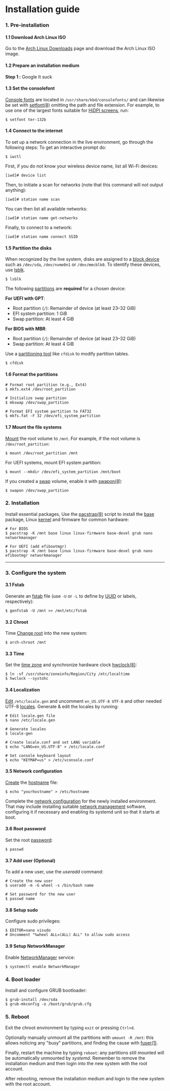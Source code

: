 # Installation guide
### 1. Pre-installation

#### 1.1 Download Arch Linux ISO
Go to the [Arch Linux Downloads](https://archlinux.org/download/) page and download the Arch Linux ISO image.

#### 1.2 Prepare an installation medium
**Step 1 :** Google It suck

#### 1.3 Set the consolefont
[Console fonts](https://wiki.archlinux.org/title/Console_fonts "Console fonts")  are located in  `/usr/share/kbd/consolefonts/`  and can likewise be set with  [setfont(8)](https://man.archlinux.org/man/setfont.8)  omitting the path and file extension. For example, to use one of the largest fonts suitable for  [HiDPI screens](https://wiki.archlinux.org/title/HiDPI#Linux_console_(tty) "HiDPI"), run:
```
$ setfont ter-132b
```

#### 1.4 Connect to the internet
To set up a network connection in the live environment, go through the following steps:
To get an interactive prompt do:
```
$ iwctl
```
First, if you do not know your wireless device name, list all Wi-Fi devices:
```
[iwd]# device list
```
Then, to initiate a scan for networks (note that this command will not output anything):
```
[iwd]# station name scan
```
You can then list all available networks:
```
[iwd]# station name get-networks
```
Finally, to connect to a network:
```
[iwd]# station name connect SSID
```
#### 1.5 Partition the disks
When recognized by the live system, disks are assigned to a [block device](https://wiki.archlinux.org/title/Block_device "Block device") such as `/dev/sda`, `/dev/nvme0n1` or `/dev/mmcblk0`. To identify these devices, use [lsblk](https://wiki.archlinux.org/title/Lsblk "Lsblk").
```
$ lsblk
```
The following [partitions](https://wiki.archlinux.org/title/Partition "Partition") are **required** for a chosen device:

__For UEFI with GPT__:
-   Root partition (`/`): Remainder of device (at least 23–32 GiB)
-   EFI system partition: 1 GiB
-   Swap partition: At least 4 GiB

__For BIOS with MBR__:
-   Root partition (`/`): Remainder of device (at least 23–32 GiB)
-   Swap partition: At least 4 GiB

Use a [partitioning tool](https://wiki.archlinux.org/title/Partitioning#Partitioning_tools "Partitioning") like `cfdisk` to modify partition tables.
```
$ cfdisk
```
#### 1.6 Format the partitions
```
# Format root partition (e.g., Ext4)
$ mkfs.ext4 /dev/root_partition

# Initialize swap partition
$ mkswap /dev/swap_partition

# Format EFI system partition to FAT32
$ mkfs.fat -F 32 /dev/efi_system_partition
```

#### 1.7 Mount the file systems
[Mount](https://wiki.archlinux.org/title/Mount "Mount")  the root volume to  `/mnt`. For example, if the root volume is  `/dev/root_partition`:
```
$ mount /dev/root_partition /mnt
```
For UEFI systems, mount EFI system partition:
```
$ mount --mkdir /dev/efi_system_partition /mnt/boot
```
If you created a [swap](https://wiki.archlinux.org/title/Swap "Swap") volume, enable it with [swapon(8)](https://man.archlinux.org/man/swapon.8):
```
$ swapon /dev/swap_partition
```

### 2. Installation
Install essential packages, Use the [pacstrap(8)](https://man.archlinux.org/man/pacstrap.8) script to install the [base](https://archlinux.org/packages/?name=base) package, Linux [kernel](https://wiki.archlinux.org/title/Kernel "Kernel") and firmware for common hardware:
```
# For BIOS
$ pacstrap -K /mnt base linux linux-firmware base-devel grub nano networkmanager

# For UEFI (add efibootmgr)
$ pacstrap -K /mnt base linux linux-firmware base-devel grub nano efibootmgr networkmanager
```
---
### 3. Configure the system

#### 3.1 Fstab
Generate an [fstab](https://wiki.archlinux.org/title/Fstab "Fstab") file (use `-U` or `-L` to define by [UUID](https://wiki.archlinux.org/title/UUID "UUID") or labels, respectively):
```
$ genfstab -U /mnt >> /mnt/etc/fstab
``` 

#### 3.2 Chroot
Time [Change root](https://wiki.archlinux.org/title/Change_root "Change root") into the new system:
```
$ arch-chroot /mnt
``` 
#### 3.3 Time
Set the [time zone](https://wiki.archlinux.org/title/Time_zone "Time zone") and synchronize hardware clock [hwclock(8)](https://man.archlinux.org/man/hwclock.8):
```
$ ln -sf /usr/share/zoneinfo/Region/City /etc/localtime
$ hwclock --systohc
```

#### 3.4 Localization
[Edit](https://wiki.archlinux.org/title/Textedit "Textedit")  `/etc/locale.gen` and uncomment `en_US.UTF-8 UTF-8` and other needed UTF-8 [locales](https://wiki.archlinux.org/title/Locale "Locale"). Generate & edit the locales by running:
```
# Edit locale.gen file
$ nano /etc/locale.gen

# Generate locales
$ locale-gen

# Create locale.conf and set LANG variable
$ echo "LANG=en_US.UTF-8" > /etc/locale.conf

# Set console keyboard layout
$ echo "KEYMAP=us" > /etc/vconsole.conf
```

#### 3.5 Network configuration
[Create](https://wiki.archlinux.org/title/Create "Create")  the  [hostname](https://wiki.archlinux.org/title/Hostname "Hostname")  file:
```
$ echo "yourhostname" > /etc/hostname
```
Complete the [network configuration](https://wiki.archlinux.org/title/Network_configuration "Network configuration") for the newly installed environment. That may include installing suitable [network management](https://wiki.archlinux.org/title/Network_management "Network management") software, configuring it if necessary and enabling its systemd unit so that it starts at boot.

#### 3.6 Root password
Set the root  [password](https://wiki.archlinux.org/title/Password
"Password"):
```
$ passwd
``` 
#### 3.7 Add user (Optional)
To add a new user, use the _useradd_ command:
```
# Create the new user
$ useradd -m -G wheel -s /bin/bash name

# Set password for the new user
$ passwd name
``` 
#### 3.8 Setup sudo
Configure sudo privileges:
```
$ EDITOR=nano visudo
# Uncomment "%wheel ALL=(ALL) ALL" to allow sudo access
```

#### 3.9 Setup NetworkManager
Enable [NetworkManager](https://wiki.archlinux.org/title/NetworkManager "NetworkManager") service:
```
$ systemctl enable NetworkManager
```

### 4. Boot loader
Install and configure GRUB bootloader:
```
$ grub-install /dev/sda
$ grub-mkconfig -o /boot/grub/grub.cfg
```

### 5. Reboot
Exit the chroot environment by typing  `exit`  or pressing  `Ctrl+d`.

Optionally manually unmount all the partitions with  `umount -R /mnt`: this allows noticing any "busy" partitions, and finding the cause with  [fuser(1)](https://man.archlinux.org/man/fuser.1).

Finally, restart the machine by typing  `reboot`: any partitions still mounted will be automatically unmounted by  _systemd_. Remember to remove the installation medium and then login into the new system with the root account.

After rebooting, remove the installation medium and login to the new system with the root account.
